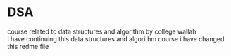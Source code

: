 # DSA
course related to data structures and algorithm by college wallah
<br>
i have continuing this data structures and algorithm course
i have changed this redme file

